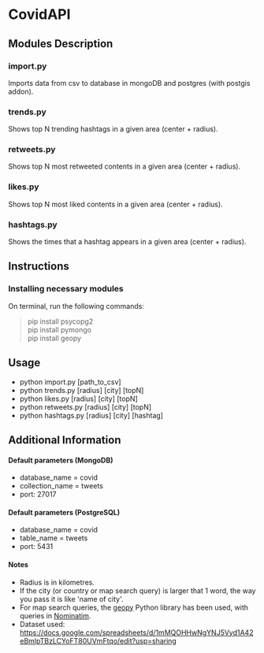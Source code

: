 # CovidAPI

## Modules Description

### import.py

Imports data from csv to database in mongoDB and postgres (with postgis addon).

### trends.py

Shows top N trending hashtags in a given area (center + radius).

### retweets.py

Shows top N most retweeted contents in a given area (center + radius).

### likes.py

Shows top N most liked contents in a given area (center + radius).

### hashtags.py

Shows the times that a hashtag appears in a given area (center + radius).


## Instructions

### Installing necessary modules
On terminal, run the following commands:
> pip install psycopg2 <br />
> pip install pymongo <br />
> pip install geopy <br />

## Usage

- python import.py [path_to_csv]
- python trends.py [radius] [city] [topN]
- python likes.py [radius] [city] [topN]
- python retweets.py [radius] [city] [topN]
- python hashtags.py [radius] [city] [hashtag]

## Additional Information

#### Default parameters (MongoDB)

- database_name = covid
- collection_name = tweets
- port: 27017

#### Default parameters (PostgreSQL)

- database_name = covid
- table_name = tweets
- port: 5431

#### Notes

- Radius is in kilometres.
- If the city (or country or map search query) is larger that 1 word, the way you pass it is like 'name of city'.
- For map search queries, the [geopy](https://geopy.readthedocs.io/en/stable/) Python library has been used, with queries in [Nominatim](https://nominatim.org/).
- Dataset used: https://docs.google.com/spreadsheets/d/1mMQOHHwNgYNJ5Vyd1A42eBmlpTBzLCYoFT80UVmFtqo/edit?usp=sharing
